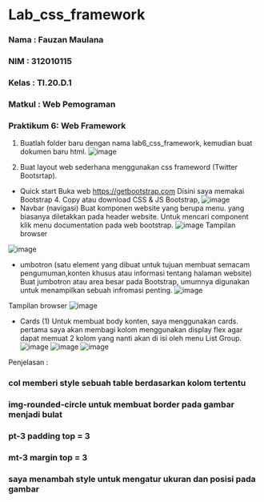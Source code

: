 # Lab_css_framework

### Nama       : Fauzan Maulana
### NIM        : 312010115
### Kelas      : TI.20.D.1
### Matkul     : Web Pemograman
### Praktikum 6: Web Framework

1. Buatlah folder baru dengan nama lab6_css_framework, kemudian buat dokumen baru html.
![image](https://user-images.githubusercontent.com/101807419/164915618-e0a819c8-25bb-4103-ab29-9455953a9d63.png)

2. Buat layout web sederhana menggunakan css frameword (Twitter Bootsrtap).
- Quick start Buka web https://getbootstrap.com Disini saya memakai Bootstrap 4. Copy atau download CSS & JS Bootstrap,
![image](https://user-images.githubusercontent.com/101807419/164915739-c7ae58ca-8c7d-4e09-8552-c1c4e4cfcccf.png)
- Navbar (navigasi) Buat komponen website yang berupa menu. yang biasanya diletakkan pada header website. Untuk mencari component klik menu documentation pada web bootstrap.
![image](https://user-images.githubusercontent.com/101807419/164915907-49162324-c36c-4f5c-8858-4580ec71d3dd.png)
Tampilan browser

![image](https://user-images.githubusercontent.com/101807419/164915980-501148c6-9f7d-44c8-94fb-c62848fe164d.png)

- umbotron (satu element yang dibuat untuk tujuan membuat semacam pengumuman,konten khusus atau informasi tentang halaman website) Buat jumbotron atau area besar pada Bootstrap, umumnya digunakan untuk menampilkan sebuah infromasi penting.
![image](https://user-images.githubusercontent.com/101807419/164916013-5c0c3c9d-9333-492e-a80c-8c995e562db4.png)

Tampilan browser
![image](https://user-images.githubusercontent.com/101807419/164916031-6ed3d3c4-97aa-4bd8-be4d-670577496852.png)

- Cards (1) Untuk membuat body konten, saya menggunakan cards. pertama saya akan membagi kolom menggunakan display flex agar dapat memuat 2 kolom yang nanti akan di isi oleh menu List Group.
![image](https://user-images.githubusercontent.com/101807419/164916082-30cb508e-a2b7-4205-97ab-71c898805b97.png)
![image](https://user-images.githubusercontent.com/101807419/164916174-a80896ee-5b37-4f06-b9b0-ea3eb5ffe652.png)
![image](https://user-images.githubusercontent.com/101807419/164916219-3356213d-62b0-4fc2-886b-e16f664d624e.png)

Penjelasan :
### col memberi style sebuah table berdasarkan kolom tertentu
### img-rounded-circle untuk membuat border pada gambar menjadi bulat
### pt-3 padding top = 3
### mt-3 margin top = 3
### saya menambah style untuk mengatur ukuran dan posisi pada gambar


